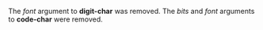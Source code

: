  



The *font* argument to **digit-char** was removed. The *bits* and *font* arguments to **code-char** were removed. 



